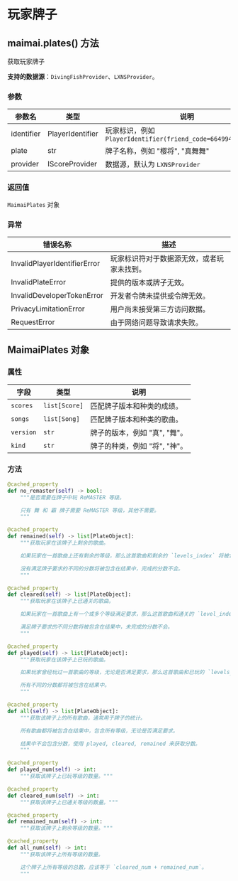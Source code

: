 # 玩家牌子

## maimai.plates() 方法

获取玩家牌子

**支持的数据源**：`DivingFishProvider`、`LXNSProvider`。

### 参数

| 参数名 | 类型 | 说明 |
|-|-|-|
| identifier | PlayerIdentifier | 玩家标识，例如 `PlayerIdentifier(friend_code=664994421382429)` |
| plate | str | 牌子名称，例如 "樱将", "真舞舞" |
| provider | IScoreProvider | 数据源，默认为 `LXNSProvider` |

### 返回值

`MaimaiPlates` 对象

### 异常

| 错误名称                           | 描述                                                         |
|-----------------------------------|--------------------------------------------------------------|
| InvalidPlayerIdentifierError       | 玩家标识符对于数据源无效，或者玩家未找到。                     |
| InvalidPlateError                 | 提供的版本或牌子无效。                                       |
| InvalidDeveloperTokenError         | 开发者令牌未提供或令牌无效。                                  |
| PrivacyLimitationError            | 用户尚未接受第三方访问数据。                                   |
| RequestError                      | 由于网络问题导致请求失败。                                   |

## MaimaiPlates 对象

### 属性

| 字段     | 类型             | 说明                                                                |
|-----------------|------------------|---------------------------------------------------------------------|
| `scores`        | `list[Score]`     | 匹配牌子版本和种类的成绩。                                                   |
| `songs`         | `list[Song]`      | 匹配牌子版本和种类的歌曲。                                                   |
| `version`       | `str`             | 牌子的版本，例如 "真", "舞"。                                             |
| `kind`          | `str`             | 牌子的种类，例如 "将", "神"。                                             |

### 方法

```python
@cached_property
def no_remaster(self) -> bool:
    """是否需要在牌子中玩 ReMASTER 等级。

    只有 舞 和 霸 牌子需要 ReMASTER 等级，其他不需要。
    """

@cached_property
def remained(self) -> list[PlateObject]:
    """获取玩家在该牌子上剩余的歌曲。

    如果玩家在一首歌曲上还有剩余的等级，那么这首歌曲和剩余的 `levels_index` 将被包含在结果中，否则不会。

    没有满足牌子要求的不同的分数将被包含在结果中，完成的分数不会。
    """

@cached_property
def cleared(self) -> list[PlateObject]:
    """获取玩家在该牌子上已通关的歌曲。

    如果玩家在一首歌曲上有一个或多个等级满足要求，那么这首歌曲和通关的 `level_index` 将被包含在结果中，否则不会。

    满足牌子要求的不同分数将被包含在结果中，未完成的分数不会。
    """

@cached_property
def played(self) -> list[PlateObject]:
    """获取玩家在该牌子上已玩的歌曲。

    如果玩家曾经玩过一首歌曲的等级，无论是否满足要求，那么这首歌曲和已玩的 `levels_index` 将被包含在结果中。

    所有不同的分数都将被包含在结果中。
    """

@cached_property
def all(self) -> list[PlateObject]:
    """获取该牌子上的所有歌曲，通常用于牌子的统计。

    所有歌曲都将被包含在结果中，包含所有等级，无论是否满足要求。

    结果中不会包含分数，使用 played, cleared, remained 来获取分数。
    """

@cached_property
def played_num(self) -> int:
    """获取该牌子上已玩等级的数量。"""

@cached_property
def cleared_num(self) -> int:
    """获取该牌子上已通关等级的数量。"""

@cached_property
def remained_num(self) -> int:
    """获取该牌子上剩余等级的数量。"""

@cached_property
def all_num(self) -> int:
    """获取该牌子上所有等级的数量。

    这个牌子上所有等级的总数，应该等于 `cleared_num + remained_num`。
    """
```